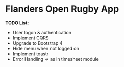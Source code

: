 # Flanders Open Rugby App

**TODO List:**
- User logon & authentication
- Implement CQRS
- Upgrade to Bootstrap 4
- Hide menu when not logged on
- Implement toastr
- Error Handling => as in timesheet module